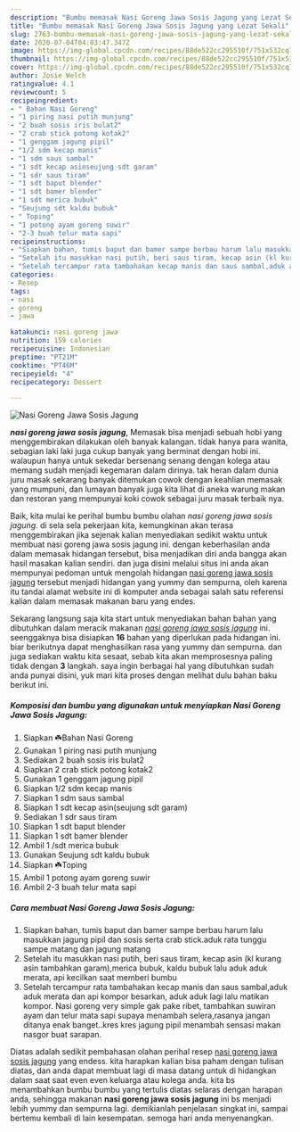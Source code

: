 ```yaml
---
description: "Bumbu memasak Nasi Goreng Jawa Sosis Jagung yang Lezat Sekali"
title: "Bumbu memasak Nasi Goreng Jawa Sosis Jagung yang Lezat Sekali"
slug: 2763-bumbu-memasak-nasi-goreng-jawa-sosis-jagung-yang-lezat-sekali
date: 2020-07-04T04:03:47.347Z
image: https://img-global.cpcdn.com/recipes/88de522cc295510f/751x532cq70/nasi-goreng-jawa-sosis-jagung-foto-resep-utama.jpg
thumbnail: https://img-global.cpcdn.com/recipes/88de522cc295510f/751x532cq70/nasi-goreng-jawa-sosis-jagung-foto-resep-utama.jpg
cover: https://img-global.cpcdn.com/recipes/88de522cc295510f/751x532cq70/nasi-goreng-jawa-sosis-jagung-foto-resep-utama.jpg
author: Josie Welch
ratingvalue: 4.1
reviewcount: 5
recipeingredient:
- " Bahan Nasi Goreng"
- "1 piring nasi putih munjung"
- "2 buah sosis iris bulat2"
- "2 crab stick potong kotak2"
- "1 genggam jagung pipil"
- "1/2 sdm kecap manis"
- "1 sdm saus sambal"
- "1 sdt kecap asinseujung sdt garam"
- "1 sdr saus tiram"
- "1 sdt baput blender"
- "1 sdt bamer blender"
- "1 sdt merica bubuk"
- "Seujung sdt kaldu bubuk"
- " Toping"
- "1 potong ayam goreng suwir"
- "2-3 buah telur mata sapi"
recipeinstructions:
- "Siapkan bahan, tumis baput dan bamer sampe berbau harum lalu masukkan jagung pipil dan sosis serta crab stick.aduk rata tunggu sampe matang dan jagung matang"
- "Setelah itu masukkan nasi putih, beri saus tiram, kecap asin (kl kurang asin tambahkan garam),merica bubuk, kaldu bubuk lalu aduk aduk merata, api kecilkan saat memberi bumbu"
- "Setelah tercampur rata tambahakan kecap manis dan saus sambal,aduk aduk merata dan api kompor besarkan, aduk aduk lagi lalu matikan kompor. Nasi goreng very simple gak pake ribet, tambahkan suwiran ayam dan telur mata sapi supaya menambah selera,rasanya jangan ditanya enak banget..kres kres jagung pipil menambah sensasi makan nasgor buat sarapan."
categories:
- Resep
tags:
- nasi
- goreng
- jawa

katakunci: nasi goreng jawa 
nutrition: 159 calories
recipecuisine: Indonesian
preptime: "PT21M"
cooktime: "PT46M"
recipeyield: "4"
recipecategory: Dessert

---
```



![Nasi Goreng Jawa Sosis Jagung](https://img-global.cpcdn.com/recipes/88de522cc295510f/751x532cq70/nasi-goreng-jawa-sosis-jagung-foto-resep-utama.jpg)

<b><i>nasi goreng jawa sosis jagung</i></b>, Memasak bisa menjadi sebuah hobi yang menggembirakan dilakukan oleh banyak kalangan. tidak hanya para wanita, sebagian laki laki juga cukup banyak yang berminat dengan hobi ini. walaupun hanya untuk sekedar bersenang senang dengan kolega atau memang sudah menjadi kegemaran dalam dirinya. tak heran dalam dunia juru masak sekarang banyak ditemukan cowok dengan keahlian memasak yang mumpuni, dan lumayan banyak juga kita lihat di aneka warung makan dan restoran yang mempunyai koki cowok sebagai juru masak terbaik nya.

Baik, kita mulai ke perihal bumbu bumbu olahan <i>nasi goreng jawa sosis jagung</i>. di sela sela pekerjaan kita, kemungkinan akan terasa menggembirakan jika sejenak kalian menyediakan sedikit waktu untuk membuat nasi goreng jawa sosis jagung ini. dengan keberhasilan anda dalam memasak hidangan tersebut, bisa menjadikan diri anda bangga akan hasil masakan kalian sendiri. dan juga disini melalui situs ini anda akan mempunyai pedoman untuk mengolah hidangan <u>nasi goreng jawa sosis jagung</u> tersebut menjadi hidangan yang yummy dan sempurna, oleh karena itu tandai alamat website ini di komputer anda sebagai salah satu referensi kalian dalam memasak makanan baru yang endes.




Sekarang langsung saja kita start untuk menyediakan bahan bahan yang dibutuhkan dalam meracik makanan <u><i>nasi goreng jawa sosis jagung</i></u> ini. seenggaknya bisa disiapkan <b>16</b> bahan yang diperlukan pada hidangan ini. biar berikutnya dapat menghasilkan rasa yang yummy dan sempurna. dan juga sediakan waktu kita sesaat, sebab kita akan memprosesnya paling tidak dengan <b>3</b> langkah. saya ingin berbagai hal yang dibutuhkan sudah anda punyai disini, yuk mari kita proses dengan melihat dulu bahan baku berikut ini.

<!--inarticleads1-->

##### Komposisi dan bumbu yang digunakan untuk menyiapkan Nasi Goreng Jawa Sosis Jagung:

1. Siapkan  ☘️Bahan Nasi Goreng
1. Gunakan 1 piring nasi putih munjung
1. Sediakan 2 buah sosis iris bulat2
1. Siapkan 2 crab stick potong kotak2
1. Gunakan 1 genggam jagung pipil
1. Siapkan 1/2 sdm kecap manis
1. Siapkan 1 sdm saus sambal
1. Siapkan 1 sdt kecap asin(seujung sdt garam)
1. Sediakan 1 sdr saus tiram
1. Siapkan 1 sdt baput blender
1. Siapkan 1 sdt bamer blender
1. Ambil 1 /sdt merica bubuk
1. Gunakan Seujung sdt kaldu bubuk
1. Siapkan  ☘️Toping
1. Ambil 1 potong ayam goreng suwir
1. Ambil 2-3 buah telur mata sapi




<!--inarticleads2-->

##### Cara membuat Nasi Goreng Jawa Sosis Jagung:

1. Siapkan bahan, tumis baput dan bamer sampe berbau harum lalu masukkan jagung pipil dan sosis serta crab stick.aduk rata tunggu sampe matang dan jagung matang
1. Setelah itu masukkan nasi putih, beri saus tiram, kecap asin (kl kurang asin tambahkan garam),merica bubuk, kaldu bubuk lalu aduk aduk merata, api kecilkan saat memberi bumbu
1. Setelah tercampur rata tambahakan kecap manis dan saus sambal,aduk aduk merata dan api kompor besarkan, aduk aduk lagi lalu matikan kompor. Nasi goreng very simple gak pake ribet, tambahkan suwiran ayam dan telur mata sapi supaya menambah selera,rasanya jangan ditanya enak banget..kres kres jagung pipil menambah sensasi makan nasgor buat sarapan.




Diatas adalah sedikit pembahasan olahan perihal resep <u>nasi goreng jawa sosis jagung</u> yang endess. kita harapkan kalian bisa paham dengan tulisan diatas, dan anda dapat membuat lagi di masa datang untuk di hidangkan dalam saat saat even even keluarga atau kolega anda. kita bs menambahkan bumbu bumbu yang tertulis diatas selaras dengan harapan anda, sehingga makanan <b>nasi goreng jawa sosis jagung</b> ini bs menjadi lebih yummy dan sempurna lagi. demikianlah penjelasan singkat ini, sampai bertemu kembali di lain kesempatan. semoga hari anda menyenangkan.

